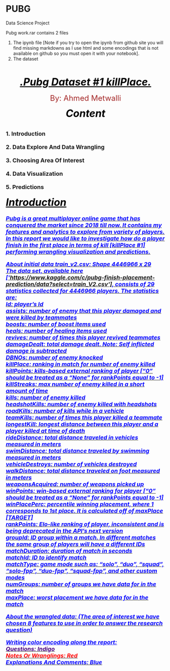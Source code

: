 # PUBG
Data Science Project

Pubg work.rar contains 2 files
1. The ipynb file [Note if you try to open the ipynb from github site you will find missing markdowns as I use html and some encodings that is not available on github so you must open it with your notebook].
2. The dataset

\
<font size = 6 color='black'><b><u><i><center>.Pubg Dataset #1 killPlace.</b></i></u></center></font>
\
<font size = 5 color='brown'><center>By: Ahmed Metwalli</center></font>

<font size = 6 color='black'><b><i><center>Content</b></i></center></font>
\
\
<font size = 4 ><b>1. Introduction\
    \
    2. Data Explore And Data Wrangling\
    \
    3. Choosing Area Of Interest\
    \
    4. Data Visualization\
    \
    5. Predictions

<font size = 6 color='black'><b><i><u>Introduction<b><i><u></font>\
    \
<font size =4 color='blue'><i>Pubg is a great multiplayer online game that has conquered the market since 2018 till now. It contains my features and analytics to explore from variety of players. In this report we would like to investigate how do a player finish in the first place in terms of kill [killPlace #1] performing wrangling visualization and predictions.

<b>About initial data train_v2.csv</b>: Shape 4446966 x 29\
The data set, available here ['https://www.kaggle.com/c/pubg-finish-placement-prediction/data?select=train_V2.csv'], consists of 29 statistics collected for 4446966 players. <b>The statistics are</b>:\
Id: player’s Id\
assists: number of enemy that this player damaged and were killed by teammates\
boosts: number of boost items used\
heals: number of healing items used\
revives: number of times this player revived teammates\
damageDealt: total damage dealt. Note: Self inflicted damage is subtracted\
DBNOs: number of enemy knocked\
killPlace: ranking in match for number of enemy killed\
killPoints: kills-based external ranking of player [“0” should be treated as a “None” for rankPoints equal to -1]\
killStreaks: max number of enemy killed in a short amount of time\
kills: number of enemy killed\
headshotKills: number of enemy killed with headshots\
roadKills: number of kills while in a vehicle\
teamKills: number of times this player killed a teammate\
longestKill: longest distance between this player and a player killed at time of death\
rideDistance: total distance traveled in vehicles measured in meters\
swimDistance: total distance traveled by swimming measured in meters\
vehicleDestroys: number of vehicles destroyed\
walkDistance: total distance traveled on foot measured in meters\
weaponsAcquired: number of weapons picked up\
winPoints: win-based external ranking for player [“0” should be treated as a “None” for rankPoints equal to -1]\
winPlacePerc: percentile winning placement, where 1 corresponds to 1st place. It is calculated off of maxPlace [TARGET]\
rankPoints: Elo-like ranking of player, inconsistent and is being deprecated in the API’s next version\
groupId: ID group within a match. In different matches the same group of players will have a different IDs\
matchDuration: duration of match in seconds\
matchId: ID to identify match\
matchType: game mode such as: “solo”, “duo”, “squad”, “solo-fpp”, “duo-fpp”, “squad-fpp”, and other custom modes\
numGroups: number of groups we have data for in the match\
maxPlace: worst placement we have data for in the match








About the wrangled data: (The area of interest we have chosen 8 features to use in order to answer the research question)

<b><i><u><font size=4>Writing color encoding along the report:</u></i></font>\
<font color='indigo'>Questions: Indigo\
<font color='red'>Notes Or Wranglings: Red\
<font color='blue'>Explanations And Comments: Blue
